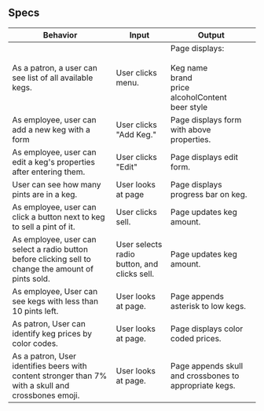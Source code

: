## Specs

| Behavior | Input | Output |
|-|-|-|
| As a patron, a user can see list of all available kegs. | User clicks menu. | Page displays: <br><br> Keg name <br> brand <br> price<br> alcoholContent <br>beer style|
| As employee, user can add a new keg with a form | User clicks "Add Keg." |   Page displays form with above properties. |
| As employee, user can edit a keg's properties after entering them. | User clicks "Edit" | Page displays edit form. |
| User can see how many pints are in a keg. | User looks at page | Page displays progress bar on keg. |
| As employee, user can click a button next to keg to sell a pint of it. | User clicks sell.| Page updates keg amount. |
| As employee, user can select a radio button before clicking sell to change the amount of pints sold. | User selects radio button, and clicks sell. | Page updates keg amount. |
| As employee, User can see kegs with less than 10 pints left. | User looks at page. | Page appends asterisk to low kegs. |
| As patron, User can identify keg prices by color codes. | User looks at page. | Page displays color coded prices. |
| As a patron, User identifies beers with content stronger than 7% with a skull and crossbones emoji. | User looks at page. | Page appends skull and crossbones to appropriate kegs. |
